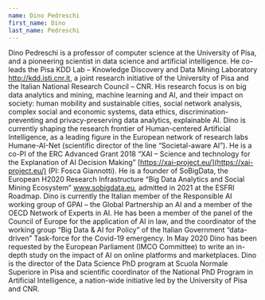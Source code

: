 ```yaml
---
name: Dino Pedreschi
first_name: Dino
last_name: Pedreschi
---
```


Dino Pedreschi is a professor of computer science at the University of Pisa, and a pioneering scientist in data science and artificial intelligence. He co-leads the Pisa KDD Lab – Knowledge Discovery and Data Mining Laboratory http://kdd.isti.cnr.it, a joint research initiative of the University of Pisa and the Italian National Research Council – CNR. His research focus is on big data analytics and mining, machine learning and AI, and their impact on society: human mobility and sustainable cities, social network analysis, complex social and economic systems, data ethics, discrimination-preventing and privacy-preserving data analytics, explainable AI. Dino is currently shaping the research frontier of Human-centered Artificial Intelligence, as a leading figure in the European network of research labs Humane-AI-Net (scientific director of the line “Societal-aware AI”). He is a co-PI of the ERC Advanced Grant 2018 “XAI – Science and technology for the Explanation of AI Decision Making” [https://xai-project.eu/](https://xai-project.eu/) (PI: Fosca Giannotti). He is a founder of SoBigData, the European H2020 Research Infrastructure “Big Data Analytics and Social Mining Ecosystem” www.sobigdata.eu, admitted in 2021 at the ESFRI Roadmap. Dino is currently the Italian member of the Responsible AI working group of GPAI – the Global Partnership an AI and a member of the OECD Network of Experts in AI. He has been a member of the panel of the Council of Europe for the application of AI in law, and the coordinator of the working group “Big Data & AI for Policy” of the Italian Government “data-driven” Task-force for the Covid-19 emergency. In May 2020 Dino has been requested by the European Parliament (IMCO Committee) to write an in-depth study on the impact of AI on online platforms and marketplaces. Dino is the director of the Data Science PhD program at Scuola Normale Superiore in Pisa and scientific coordinator of the National PhD Program in Artificial Intelligence, a nation-wide initiative led by the University of Pisa and CNR.